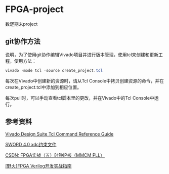 # FPGA-project

数逻期末project

## git协作方法

说明，为了使用git协作编辑Vivado项目并进行版本管理，使用tcl来创建和更新工程，使用方法：

```powershell
vivado -mode tcl -source create_project.tcl
```

每次在Vivado中创建新的资源时，请从Tcl Console中拷贝创建资源的命令，并在create_project.tcl中添加到相应位置。

每次pull时，可以手动查看tcl脚本里的更改，并在Vivado中的Tcl Console中运行。

## 参考资料

[Vivado Design Suite Tcl Command Reference Guide](https://docs.amd.com/r/en-US/ug835-vivado-tcl-commands)

[SWORD 4.0 xdc约束文件](http://www.sword.org.cn/sites/default/files/SWORD4.xdc)

[CSDN: FPGA实战（五）时钟IP核（MMCM PLL）](https://blog.csdn.net/weixin_51944426/article/details/120225274)

[[野火]FPGA Verilog开发实战指南](https://doc.embedfire.com/fpga/altera/ep4ce10_pro/zh/latest)
